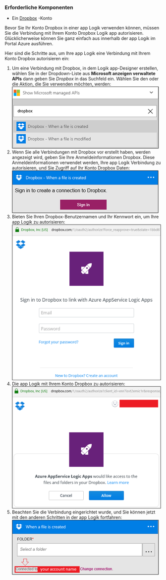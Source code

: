 ### <a name="prerequisites"></a>Erforderliche Komponenten
- Ein [Dropbox](https://www.Dropbox.com/) -Konto 

Bevor Sie Ihr Konto Dropbox in einer app Logik verwenden können, müssen Sie die Verbindung mit Ihrem Konto Dropbox Logik app autorisieren. Glücklicherweise können Sie ganz einfach aus innerhalb der app Logik im Portal Azure ausführen. 

Hier sind die Schritte aus, um Ihre app Logik eine Verbindung mit Ihrem Konto Dropbox autorisieren ein:

1. Um eine Verbindung mit Dropbox, in dem Logik app-Designer erstellen, wählen Sie in der Dropdown-Liste aus **Microsoft anzeigen verwaltete APIs** dann geben Sie *Dropbox* in das Suchfeld ein. Wählen Sie den oder die Aktion, die Sie verwenden möchten, werden:  
  ![Dropbox Schritt 1](./media/connectors-create-api-dropbox/dropbox-1.png)
2. Wenn Sie alle Verbindungen mit Dropbox vor erstellt haben, werden angezeigt wird, geben Sie Ihre Anmeldeinformationen Dropbox. Diese Anmeldeinformationen verwendet werden, Ihre app Logik Verbindung zu autorisieren, und Sie Zugriff auf Ihr Konto Dropbox Daten:  
  ![Dropbox Schritt 2](./media/connectors-create-api-dropbox/dropbox-2.png)
3. Bieten Sie Ihren Dropbox-Benutzernamen und Ihr Kennwort ein, um Ihre app Logik zu autorisieren:  
  ![Dropbox Schritt 3](./media/connectors-create-api-dropbox/dropbox-3.png)   
4. Die app Logik mit Ihrem Konto Dropbox zu autorisieren:  
  ![Dropbox Schritt 4](./media/connectors-create-api-dropbox/dropbox-4.png)
5. Beachten Sie die Verbindung eingerichtet wurde, und Sie können jetzt mit den anderen Schritten in der app Logik fortfahren:  
  ![Dropbox Schritt 5](./media/connectors-create-api-dropbox/dropbox-5.png)   
